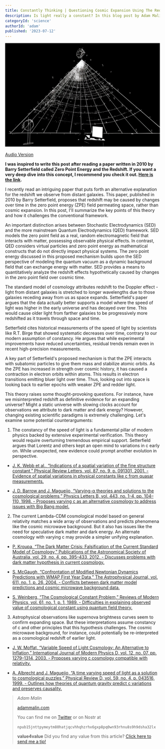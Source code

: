 ```yaml
---
title: Constantly Thinking | Questioning Cosmic Expansion Using The Redshift and Zero Point Energy
description: Is light really a constant? In this blog post by Adam Malin we theorize about redshift caused not by expanding space, but by changes in zero point energy field over cosmic time
categoryId: 'science'
authorId: 'adam'
published: '2023-07-12'
---
```


![Metamodern](https://raw.githubusercontent.com/KeepCreatingOnline/adams-blog/main/audio/constantly-thinking/constantly-thinking.png)

[Audio Version](https://soundcloud.com/user-653341896/constantly-thinking)

**I was inspired to write this post after reading a paper written in 2010 by Barry Setterfield called Zero Point Energy and the Redshift. If you want a very deep dive into this concept, I recommend you check it out. [Here is the link](https://www.naturalphilosophy.org/pdf/abstracts/abstracts_5349.pdf).**

I recently read an intriguing paper that puts forth an alternative explanation for the redshift we observe from distant galaxies. This paper, published in 2010 by Barry Setterfield, proposes that redshift may be caused by changes over time in the zero point energy (ZPE) field permeating space, rather than cosmic expansion. In this post, I'll summarize the key points of this theory and how it challenges the conventional framework.

An important distinction arises between Stochastic Electrodynamics (SED) and the more mainstream Quantum Electrodynamics (QED) framework. SED models the zero point field as a real, random electromagnetic field that interacts with matter, possessing observable physical effects. In contrast, QED considers virtual particles and zero point energy as mathematical constructs that do not directly impact physical systems. The zero point energy discussed in this proposed mechanism builds upon the SED perspective of modeling the quantum vacuum as a dynamic background field that can exchange energy with matter. SED provides a means to quantitatively analyze the redshift effects hypothetically caused by changes in the zero point field over cosmic time.

The standard model of cosmology attributes redshift to the Doppler effect - light from distant galaxies is stretched to longer wavelengths due to those galaxies receding away from us as space expands. Setterfield's paper argues that the data actually better supports a model where the speed of light was higher in the early universe and has decayed over time. This would cause older light from farther galaxies to be progressively more redshifted as it travels through space and time.

Setterfield cites historical measurements of the speed of light by scientists like R.T. Birge that showed systematic decreases over time, contrary to our modern assumption of constancy. He argues that while experimental improvements have reduced uncertainties, residual trends remain even in recent high-precision measurements.

A key part of Setterfield's proposed mechanism is that the ZPE interacts with subatomic particles to give them mass and stabilize atomic orbits. As the ZPE has increased in strength over cosmic history, it has caused a contraction in electron orbits within atoms. This results in electron transitions emitting bluer light over time. Thus, looking out into space is looking back to earlier epochs with weaker ZPE and redder light.

This theory raises some thought-provoking questions. For instance, have we misinterpreted redshift as definitive evidence for an expanding universe? Might a static universe with slowing clocks account for observations we attribute to dark matter and dark energy? However, changing existing scientific paradigms is extremely challenging. Let's examine some potential counterarguments:

1. The constancy of the speed of light is a fundamental pillar of modern physics backed by extensive experimental verification. This theory would require overturning tremendous empirical support. Setterfield argues that Lorentz and others kept an open mind to variations in c early on. While unexpected, new evidence could prompt another evolution in perspective.
- [J. K. Webb et al., “Indications of a spatial variation of the fine structure constant,” Physical Review Letters, vol. 87, no. 9, p. 091301, 2001. - Evidence of spatial variations in physical constants like c from quasar measurements.](https://journals.aps.org/prl/abstract/10.1103/PhysRevLett.107.191101)

- [J. D. Barrow and J. Magueijo, “Varying-α theories and solutions to the cosmological problems,” Physics Letters B, vol. 443, no. 1-4, pp. 104–110, 1998. - Proposes varying c as an alternative cosmology to address issues with Big Bang model.](https://arxiv.org/abs/astro-ph/9811072)
2. The current Lambda-CDM cosmological model based on general relativity matches a wide array of observations and predicts phenomena like the cosmic microwave background. But it also has issues like the need for speculative dark matter and dark energy. An alternate cosmology with varying c may provide a simpler unifying explanation.
- [P. Kroupa, “The Dark Matter Crisis: Falsification of the Current Standard Model of Cosmology,” Publications of the Astronomical Society of Australia, vol. 29, no. 4, pp. 395–433, 2012. - Discusses problems with dark matter hypothesis in current cosmology.](https://arxiv.org/abs/1204.2546)

- [S. McGaugh, “Confrontation of Modified Newtonian Dynamics Predictions with WMAP First Year Data,” The Astrophysical Journal, vol. 611, no. 1, p. 26, 2004. - Conflicts between dark matter model predictions and cosmic microwave background data.](https://iopscience.iop.org/article/10.1086/421895/meta)

- [S. Weinberg, “The Cosmological Constant Problem,” Reviews of Modern Physics, vol. 61, no. 1, p. 1, 1989. - Difficulties in explaining observed value of cosmological constant using quantum field theory.](https://isidore.co/misc/Physics%20papers%20and%20books/Recent%20Papers/Dark%20Energy%20Reviews/1.%20Weinberg%20(1989).pdf)
3. Astrophysical observations like supernova brightness curves seem to confirm expanding space. But these interpretations assume constancy of c and other principles that this hypothesis challenges. The cosmic microwave background, for instance, could potentially be re-interpreted as a cosmological redshift of earlier light.
- [J. W. Moffat, “Variable Speed of Light Cosmology: An Alternative to Inflation,” International Journal of Modern Physics D, vol. 12, no. 07, pp. 1279–1314, 2003. - Proposes varying c cosmology compatible with relativity.](https://arxiv.org/abs/hep-th/0208122)

- [A. Albrecht and J. Magueijo, “A time varying speed of light as a solution to cosmological puzzles,” Physical Review D, vol. 59, no. 4, p. 043516, 1999. - Outlines how theories of quantum gravity predict c variations and preserves causality.](https://arxiv.org/abs/astro-ph/9811018)

> *Adam Malin*
> 
> [adammalin.com](https://adammalin.com)
> 
> You can find me on [Twitter](https://twitter.com/thePR0M3TH3AN) or on Nostr at
> 
> `npub15jnttpymeytm80hatjqcvhhqhzrhx6gxp8pq0wn93rhnu8s9h9dsha32lx`
> 
> **value4value**
> Did you find any value from this article? [Click here to send me a tip!](https://adammalin.com/tip)
